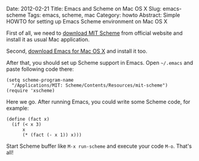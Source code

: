 Date: 2012-02-21
Title: Emacs and Scheme on Mac OS X
Slug: emacs-scheme
Tags: emacs, scheme, mac
Category: howto
Abstract: Simple HOWTO for setting up Emacs Scheme environment on Mac OS X

First of all, we need to [download MIT Scheme](http://www.gnu.org/software/mit-scheme/) from official website and install it as usual Mac application.

Second, [download Emacs for Mac OS X](http://emacsformacosx.com/) and install it too.

After that, you should set up Scheme support in Emacs. Open `~/.emacs` and paste following code there:

    (setq scheme-program-name
      "/Applications/MIT: Scheme/Contents/Resources/mit-scheme")
    (require 'xscheme)

Here we go. After running Emacs, you could write some Scheme code, for example:

    (define (fact x)
      (if (< x 3)
          x
          (* (fact (- x 1)) x)))

Start Scheme buffer like `M-x run-scheme` and execute your code `M-o`. That's all!